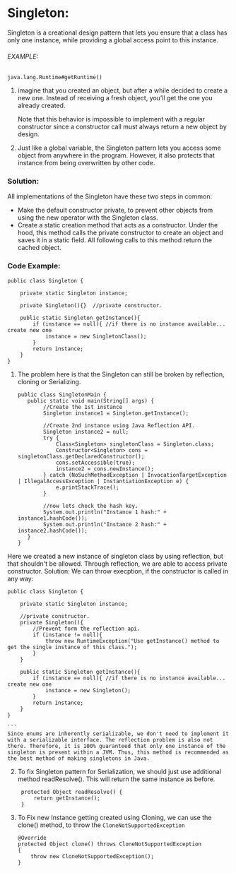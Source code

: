 # Singleton:
Singleton is a creational design pattern that lets you ensure that a class has only one instance, while providing a global access point to this instance.

###### EXAMPLE:
`java.lang.Runtime#getRuntime()`

1. imagine that you created an object, but after a while decided to create a new one. Instead of receiving a fresh object, you’ll get the one you already created.

    Note that this behavior is impossible to implement with a regular constructor       since a constructor call must always return a new object by design.


2. Just like a global variable, the Singleton pattern lets you access some object from anywhere in the program. However, it also protects that instance from being overwritten by other code.

### Solution:
All implementations of the Singleton have these two steps in common:

* Make the default constructor private, to prevent other objects from using the new operator with the Singleton class.
* Create a static creation method that acts as a constructor. Under the hood, this method calls the private constructor to create an object and saves it in a static field. All following calls to this method return the cached object.

### Code Example:

    public class Singleton {

        private static Singleton instance;

        private Singleton(){}  //private constructor.

        public static Singleton getInstance(){
            if (instance == null){ //if there is no instance available... create new one
                instance = new SingletonClass();
            }
            return instance;
        }
    }

1. The problem here is that the Singleton can still be broken by reflection, cloning or Serializing.
    ```
    public class SingletonMain {
       public static void main(String[] args) {
            //Create the 1st instance
            Singleton instance1 = Singleton.getInstance();

            //Create 2nd instance using Java Reflection API.
            Singleton instance2 = null;
            try {
                Class<Singleton> singletonClass = Singleton.class;
                Constructor<Singleton> cons = singletonClass.getDeclaredConstructor();
                cons.setAccessible(true);
                instance2 = cons.newInstance();
            } catch (NoSuchMethodException | InvocationTargetException | IllegalAccessException | InstantiationException e) {
                e.printStackTrace();
            }

            //now lets check the hash key.
            System.out.println("Instance 1 hash:" + instance1.hashCode());
            System.out.println("Instance 2 hash:" + instance2.hashCode());
       }
    }
    ```
Here we created a new instance of singleton class by using reflection, but that shouldn't be allowed. Through reflection,
we are able to access private constructor.
Solution:
We can throw execption, if the constructor is called in any way:
    
    public class Singleton {

        private static Singleton instance;

        //private constructor.
        private Singleton(){
            //Prevent form the reflection api.
            if (instance != null){
                throw new RuntimeException("Use getInstance() method to get the single instance of this class.");
            }
        } 

        public static Singleton getInstance(){
            if (instance == null){ //if there is no instance available... create new one
                instance = new Singleton();
            }
            return instance;
        }
    }
    
    ```
    Since enums are inherently serializable, we don't need to implement it with a serializable interface. The reflection problem is also not there. Therefore, it is 100% guaranteed that only one instance of the singleton is present within a JVM. Thus, this method is recommended as the best method of making singletons in Java.
    
    
2. To fix Singleton pattern for Serialization, we should just use additional method readResolve(). This will return 
    the same instance as before.
    
    
        protected Object readResolve() {
            return getInstance();
        }
    
    
3. To Fix new Instance getting created using Cloning, we can use the clone() method, to throw the `CloneNotSupportedException`
    ```
    @Override
    protected Object clone() throws CloneNotSupportedException  
    { 
        throw new CloneNotSupportedException(); 
    } 
    
    ```
